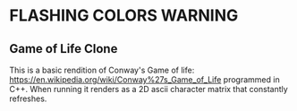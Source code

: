 # FLASHING COLORS WARNING

## Game of Life Clone
 
This is a basic rendition of Conway's Game of life: https://en.wikipedia.org/wiki/Conway%27s_Game_of_Life programmed in C++. When running it renders as a 2D ascii character matrix that constantly refreshes.
